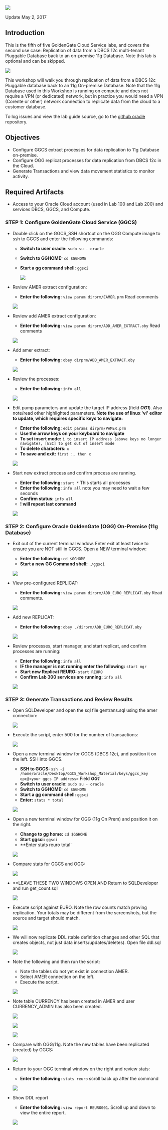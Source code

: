 ![](images/500/lab500.png)

Update May 2, 2017

## Introduction

This is the fifth of five GoldenGate Cloud Service labs, and covers the second use case: Replication of data from a DBCS 12c multi-tenant Pluggable Database back to an on-premise 11g Database.  Note this lab is optional and can be skipped.

![](images/100/i3.png)

This workshop will walk you through replication of data from a DBCS 12c Pluggable database back to an 11g On-premise Database.  Note that the 11g Database used in this Workshop is running on compute and does not require a VPN (or dedicated) network, but in practice you would need a VPN (Corente or other) network connection to replicate data from the cloud to a customer database.

To log issues and view the lab guide source, go to the [github oracle](https://github.com/pcdavies/GoldenGateCloudService/issues) repository.

## Objectives

- Configure GGCS extract processes for data replication to 11g Database on-premise.
- Configure OGG replicat processes for data replication from DBCS 12c in the Cloud.
- Generate Transactions and view data movement statistics to monitor activity.

## Required Artifacts

- Access to your Oracle Cloud account (used in Lab 100 and Lab 200) and services DBCS, GGCS, and Compute.

### **STEP 1**: Configure GoldenGate Cloud Service (GGCS)

- Double click on the GGCS_SSH shortcut on the OGG Compute image to ssh to GGCS and enter the following commands:
	- **Switch to user oracle:** `sudo su - oracle`
    - **Switch to GGHOME:** `cd $GGHOME`
	- **Start a gg command shell:** `ggsci`

	    ![](images/500/i1.png)

- Review AMER extract configuration:
    - **Enter the following:** `view param dirprm/EAMER.prm`  Read comments

	![](images/500/i1.1.png)

- Review add AMER extract configuration:
    - **Enter the following:** `view param dirprm/ADD_AMER_EXTRACT.oby`  Read comments

	![](images/500/i2.png)

- Add amer extract:
    - **Enter the following:** `obey dirprm/ADD_AMER_EXTRACT.oby`

	![](images/500/i3.png)

- Review the processes:
	- **Enter the following:** `info all`

	![](images/500/i4.png)

- Edit pump parameters and update the target IP address (field ***OG1***).  Also note/read other highlighted parameters.  **Note the use of linux 'vi' editor to update, which requires specific keys to navigate:**
	- **Enter the following:** `edit params dirprm/PAMER.prm`
	- **Use the arrow keys on your keyboard to navigate**
	- **To set insert mode:** `i to insert IP address (above keys no longer navigate), [ESC] to get out of insert mode`
	- **To delete characters:** `x`
	- **To save and exit:** `first :, then x`

	![](images/500/i6.png)

- Start new extract process and confirm process are running. 
	- **Enter the following:** `start *`  This starts all processes
	- **Enter the following:** `info all` note you may need to wait a few seconds
	- **Confirm status:** `info all`
	- **! will repeat last command**

	![](images/500/i7.png)

### **STEP 2**: Configure Oracle GoldenGate (OGG) On-Premise (11g Database)

- Exit out of the current terminal window.  Enter exit at least twice to ensure you are NOT still in GGCS.  Open a NEW terminal window:
	- **Enter the following:** `cd $GGHOME`
	- **Start a new GG Command shell:** `./ggsci`

	![](images/500/i8.png)

- View pre-configured REPLICAT:
	- **Enter the following:** `view param dirprm/ADD_EURO_REPLICAT.oby`  Read comments.

	![](images/500/i9.png)

- Add new REPLICAT:
	- **Enter the following:** `obey ./dirprm/ADD_EURO_REPLICAT.oby`

	![](images/500/i10.png)

- Review processes, start manager, and start replicat, and confirm processes are running:
	- **Enter the following:** `info all`
	- **IF the manager is not running enter the following:** `start mgr`
	- **Start new Replicat REURO:** `start REURO`
	- **Confirm Lab 300 services are running:** `info all`

	![](images/500/i11.png)

### **STEP 3**: Generate Transactions and Review Results

- Open SQLDeveloper and open the sql file gentrans.sql using the amer connection:

	![](images/500/i12.png)

- Execute the script, enter 500 for the number of transactions:

	![](images/500/i13.png)

- Open a new terminal window for GGCS (DBCS 12c), and position it on the left.  SSH into GGCS.
	- **SSH to GGCS:** `ssh -i /home/oracle/Desktop/GGCS_Workshop_Material/keys/ggcs_key opc@<your ggcs IP address>` Field ***GG1***
	- **Switch to user oracle:** `sudo su - oracle`
    - **Switch to GGHOME:** `cd $GGHOME`
	- **Start a gg command shell:** `ggsci`
	- **Enter:** `stats * total`

	![](images/500/i14.png)

- Open a new terminal window for OGG (11g On Prem) and position it on the right.
	- **Change to gg home:** `cd $GGHOME`
	- **Start ggsci:** `ggsci`
	- **Enter stats reuro total`

	![](images/500/i15.png)

- Compare stats for GGCS and OGG:

	![](images/500/i16.png)

- **LEAVE THESE TWO WINDOWS OPEN AND Return to SQLDeveloper and run get_count.sql

	![](images/500/i17.png)

- Execute script against EURO.  Note the row counts match proving replication.  Your totals may be different from the screenshots, but the source and target should match.

	![](images/500/i18.png)

- We will now replicate DDL (table definition changes and other SQL that creates objects, not just data inserts/updates/deletes).  Open file ddl.sql

	![](images/500/i19.png)

- Note the following and then run the script:
	- Note the tables do not yet exist in connection AMER.
	- Select AMER connection on the left.
	- Execute the script.

	![](images/500/i20.png)

- Note table CURRENCY has been created in AMER and user CURRENCY_ADMIN has also been created.

	![](images/500/i21.png)

	![](images/500/i22.png)

	![](images/500/i23.png)

- Compare with OGG/11g.  Note the new tables have been replicated (created) by GGCS:

	![](images/500/i24.png)

- Return to your OGG terminal window on the right and review stats:
	- **Enter the following:** `stats reuro` scroll back up after the command

	![](images/500/i25.png)

- Show DDL report	
	- **Enter the following:** `view report REURO001`.  Scroll up and down to view the entire report.

	![](images/500/i26.png)
